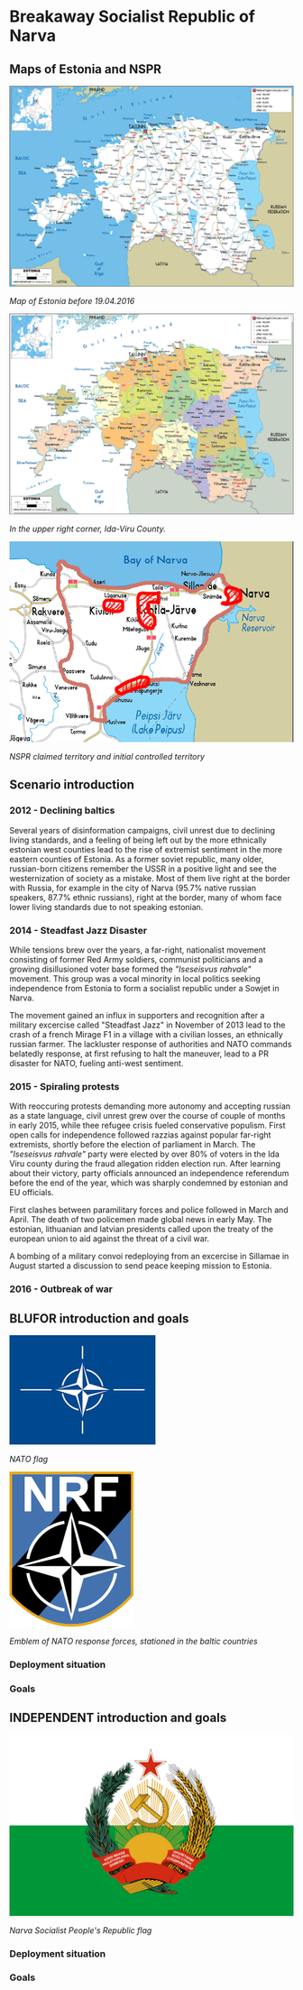 # Breakaway Socialist Republic of Narva

## Maps of Estonia and NSPR

<img src="ressources/estonia_prewar.png">

*Map of Estonia before 19.04.2016*

<img src="ressources/estonia_political_map.png">

*In the upper right corner, Ida-Viru County.*

<img src="ressources/estonia-post-2015.png">

*NSPR claimed territory and initial controlled territory*

## Scenario introduction

### 2012 - Declining baltics

Several years of disinformation campaigns, civil unrest due to declining living
standards, and a feeling of being left out by the more ethnically estonian west
counties lead to the rise of extremist sentiment in the more eastern counties
of Estonia. As a former soviet republic, many older, russian-born citizens
remember the USSR in a positive light and see the westernization of society as
a mistake. Most of them live right at the border with Russia, for example in
the city of Narva (95.7% native russian speakers, 87.7% ethnic russians), right
at the border, many of whom face lower living standards due to not speaking estonian.

### 2014 - Steadfast Jazz Disaster

While tensions brew over the years, a far-right, nationalist movement consisting
of former Red Army soldiers, communist politicians and a growing disillusioned
voter base formed the *"Iseseisvus rahvale"* movement. This group was a vocal
minority in local politics seeking independence from Estonia to form a socialist
republic under a Sowjet in Narva.

The movement gained an influx in supporters and recognition after a military
excercise called "Steadfast Jazz" in November of 2013 lead to the crash of a
french Mirage F1 in a village with a civilian losses, an ethnically russian
farmer. The lackluster response of authorities and NATO commands belatedly
response, at first refusing to halt the maneuver, lead to a PR disaster for
NATO, fueling anti-west sentiment.

### 2015 - Spiraling protests

With reoccuring protests demanding more autonomy and accepting russian as a state
language, civil unrest grew over the course of couple of months in early 2015,
while thee refugee crisis fueled conservative populism. First open calls for 
independence followed razzias against popular far-right extremists, shortly before 
the election of parliament in March. The *"Iseseisvus rahvale"* party were elected 
by over 80% of voters in the Ida Viru county during the fraud allegation ridden election run. 
After learning about their victory, party officials announced an independence referendum
before the end of the year, which was sharply condemned by estonian and EU officials.

First clashes between paramilitary forces and police followed in March and April.
The death of two policemen made global news in early May. The estonian, lithuanian 
and latvian presidents called upon the treaty of the european union to aid against the
threat of a civil war. 

A bombing of a military convoi redeploying from an excercise in Sillamae in August
started a discussion to send peace keeping mission to Estonia.

### 2016 - Outbreak of war

## BLUFOR introduction and goals

<img src="ressources/nato.png">

*NATO flag*

<img src="ressources/NRF emblem.png">

*Emblem of NATO response forces, stationed in the baltic countries*

### Deployment situation

### Goals

## INDEPENDENT introduction and goals

<img src="ressources/NSPR flag.png">

*Narva Socialist People's Republic flag*

### Deployment situation

### Goals
